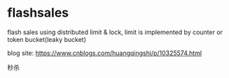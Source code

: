 # flashsales
flash sales using distributed limit &amp; lock, limit is implemented by counter or token bucket(leaky bucket)


blog site: https://www.cnblogs.com/huangqingshi/p/10325574.html

秒杀
